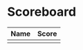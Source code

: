 # Scoreboard

|Name               |Score |
|-------------------|------|
|                   |      |

